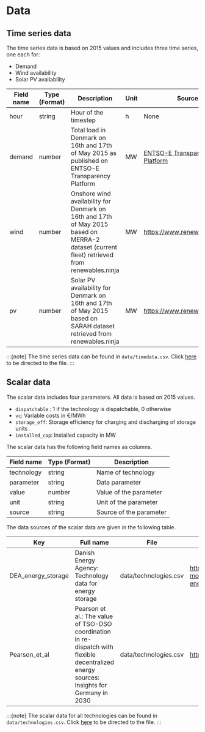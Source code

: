 # Data

## Time series data

The time series data is based on 2015 values and includes three time series, one each for:

- Demand
- Wind availability
- Solar PV availability

| Field name | Type (Format) | Description | Unit  | Source |
| ---        | ---           | ---         | ---   | ---    |
| hour | string | Hour of the timestep | h | None |
| demand | number | Total load in Denmark on 16th and 17th of May 2015 as published on ENTSO-E Transparency Platform  | MW  | [ENTSO-E Transparency Platform](https://transparency.entsoe.eu/load-domain/r2/totalLoadR2/show) |
| wind | number | Onshore wind availability for Denmark on 16th and 17th of May 2015 based on MERRA-2 dataset (current fleet) retrieved from renewables.ninja | MW | https://www.renewables.ninja/ |
| pv | number | Solar PV availability for Denmark on 16th and 17th of May 2015 based on SARAH dataset retrieved from renewables.ninja | MW | https://www.renewables.ninja/ |

:::{note}
The time series data can be found in `data/timedata.csv`. Click [here](https://github.com/juliusmeier/steers-test/blob/main/data/timedata.csv) to be directed to the file.
:::


## Scalar data 

The scalar data includes four parameters. All data is based on 2015 values.

- `dispatchable` : 1 if the technology is dispatchable, 0 otherwise 
- `vc`: Variable costs in €/MWh
- `storage_eff`: Storage efficiency for charging and discharging of storage units
- `installed_cap`: Installed capacity in MW

The scalar data has the following field names as columns.

| Field name | Type (Format) | Description |
| --- | --- | --- |
| technology | string | Name of technology |
| parameter | string  | Data parameter | 
| value | number | Value of the parameter |
| unit | string | Unit of the parameter |
| source | string | Source of the parameter |


The data sources of the scalar data are given in the following table.

| Key | Full name | File | Source |
| --- | ---       | ---  | ---    |
| DEA_energy_storage | Danish Energy Agency: Technology data for energy storage | data/technologies.csv | https://ens.dk/en/our-services/projections-and-models/technology-data/technology-data-energy-storage | 
| Pearson_et_al | Pearson et al.: The value of TSO-DSO coordination in re-dispatch with flexible decentralized energy sources: Insights for Germany in 2030 | data/technologies.csv | https://doi.org/10.1016/j.apenergy.2022.119905 |

:::{note}
The scalar data for all technologies can be found in `data/technologies.csv`. Click [here](https://github.com/juliusmeier/steers-test/blob/main/data/technologies.csv) to be directed to the file.
:::